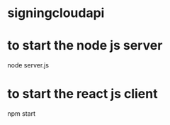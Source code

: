 # signingcloudapi

# to start the node js server
node server.js

# to start the react js client
npm start
